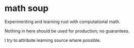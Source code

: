 # math soup
Experimenting and learning rust with computational math.

Nothing in here should be used for production; no guarantees.

I try to attribute learning source where possible.